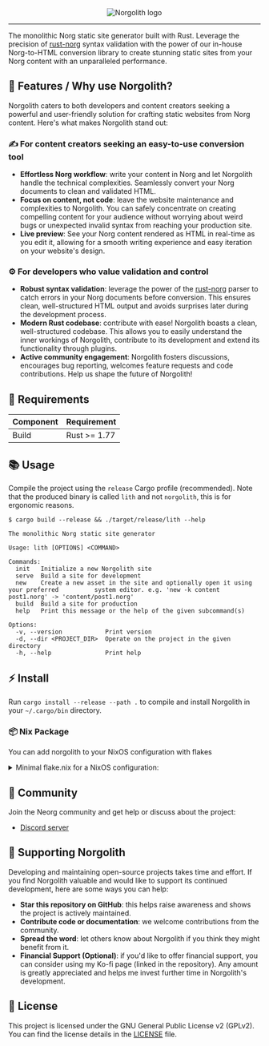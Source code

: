 <div align="center">

<img src="./res/norgolith_text.png" alt="Norgolith logo"/>

</div>

---

The monolithic Norg static site generator built with Rust. Leverage the precision of [rust-norg]
syntax validation with the power of our in-house Norg-to-HTML conversion library to create stunning
static sites from your Norg content with an unparalleled performance.

## 🌟 Features / Why use Norgolith?

Norgolith caters to both developers and content creators seeking a powerful and user-friendly
solution for crafting static websites from Norg content. Here's what makes Norgolith stand out:

### ✍️ For content creators seeking an easy-to-use conversion tool

- **Effortless Norg workflow**: write your content in Norg and let Norgolith handle the technical
  complexities. Seamlessly convert your Norg documents to clean and validated HTML.
- **Focus on content, not code**: leave the website maintenance and complexities to Norgolith. You
  can safely concentrate on creating compelling content for your audience without worrying about
  weird bugs or unexpected invalid syntax from reaching your production site.
- **Live preview**: See your Norg content rendered as HTML in real-time as you edit it, allowing for
  a smooth writing experience and easy iteration on your website's design.

### ⚙️ For developers who value validation and control

- **Robust syntax validation**: leverage the power of the [rust-norg] parser to catch errors in your Norg
  documents before conversion. This ensures clean, well-structured HTML output and avoids surprises
  later during the development process.
- **Modern Rust codebase**: contribute with ease! Norgolith boasts a clean, well-structured codebase.
  This allows you to easily understand the inner workings of Norgolith, contribute to its
  development and extend its functionality through plugins.
- **Active community engagement**: Norgolith fosters discussions, encourages bug reporting,
  welcomes feature requests and code contributions. Help us shape the future of Norgolith!

## 📝 Requirements

| Component | Requirement  |
|-----------|--------------|
| Build     | Rust >= 1.77 |

## 📚 Usage

Compile the project using the `release` Cargo profile (recommended). Note that the produced binary
is called `lith` and not `norgolith`, this is for ergonomic reasons.

```
$ cargo build --release && ./target/release/lith --help

The monolithic Norg static site generator

Usage: lith [OPTIONS] <COMMAND>

Commands:
  init   Initialize a new Norgolith site
  serve  Build a site for development
  new    Create a new asset in the site and optionally open it using your preferred          system editor. e.g. 'new -k content post1.norg' -> 'content/post1.norg'
  build  Build a site for production
  help   Print this message or the help of the given subcommand(s)

Options:
  -v, --version            Print version
  -d, --dir <PROJECT_DIR>  Operate on the project in the given directory
  -h, --help               Print help
```

## ⚡ Install

Run `cargo install --release --path .` to compile and install Norgolith in your `~/.cargo/bin` directory.

### 📦 Nix Package

You can add norgolith to your NixOS configuration with flakes

<details>
<summary>Minimal flake.nix for a NixOS configuration:</summary>
```nix
{
  inputs = {
    nixpkgs.url = "github:NixOS/nixpkgs/nixos-unstable";

    norgolith.url = "github:NTBBloodbath/norgolith";
  };
  outputs =
    { nixpkgs, norgolith, ... }:
    {
      nixosConfigurations.mysystem = nixpkgs.lib.nixosSystem {
        modules = [
          {
          # add norgolith as a package
            environment.systemPackages = [
              norgolith.packages.x86_64-linux.default
            ];
          }
        ];
      };
    };
}
```
</details>
## ❄️ Developing and testing with Nix

The Norgolith repository includes a Nix flake for development and testing purposes in the root directory. This section outlines how to
use the Nix flake for these workflows.

> [!IMPORTANT]
>
> I've set up a Cachix cache, which has `x86_64-linux` binaries for the Norgolith releases, so it
> should be faster to get it working on Nix systems. Make sure to accept the flake `nixConfig` inputs.

<details>
<summary>Usage</summary>

### Building Norgolith

```sh
# For extra verbosity add '--show-trace -Lv'
nix build .
```

This command builds Norgolith using Nix and places the executable in the `result` directory.

### Build and run Norgolith:

```sh
# For extra verbosity add '--show-trace -Lv'
nix run .
```
This command builds Norgolith the same way the `nix build` command would (including the `result`
directory symlink), and then proceeds to run the project.

### Development shell

```sh
# For extra verbosity add '--show-trace -Lv'
nix develop .
```

This command creates a development shell pre-configured with all the dependencies required to build
and test Norgolith. Inside the development shell, you can directly work on the source code and test
changes.

### Nix-direnv integration (optional)

For a more convenient development experience, consider using
[nix-direnv](https://github.com/nix-community/nix-direnv). With the `nix-direnv` integration,
entering the project directory will automatically activate the development shell defined in the
flake.

</details>

## 🚀 Community

Join the Neorg community and get help or discuss about the project:

- [Discord server](https://discord.gg/T6EgTAX7ht)

## 💌 Supporting Norgolith

Developing and maintaining open-source projects takes time and effort. If you find Norgolith
valuable and would like to support its continued development, here are some ways you can help:

- **Star this repository on GitHub**: this helps raise awareness and shows the project is actively
  maintained.
- **Contribute code or documentation**: we welcome contributions from the community.
- **Spread the word**: let others know about Norgolith if you think they might benefit from it.
- **Financial Support (Optional)**: if you'd like to offer financial support, you can consider using
  my Ko-fi page (linked in the repository). Any amount is greatly appreciated and helps me invest
  further time in Norgolith's development.

## 📖 License

This project is licensed under the GNU General Public License v2 (GPLv2).
You can find the license details in the [LICENSE](./LICENSE) file.


[rust-norg]: https://github.com/nvim-neorg/rust-norg
